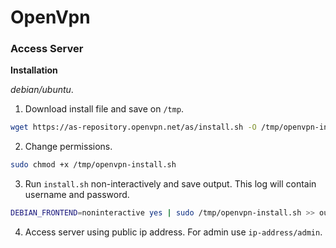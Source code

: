 # OpenVpn
### Access Server
**Installation**

*debian/ubuntu*. 
1. Download install file and save on `/tmp`.
```sh
wget https://as-repository.openvpn.net/as/install.sh -O /tmp/openvpn-install.sh
```

2. Change permissions.
```sh
sudo chmod +x /tmp/openvpn-install.sh
```

3. Run `install.sh` non-interactively and save output. This log will contain username and password.
```sh
DEBIAN_FRONTEND=noninteractive yes | sudo /tmp/openvpn-install.sh >> output-$(date).log
```

4. Access server using public ip address. For admin use `ip-address/admin`.
